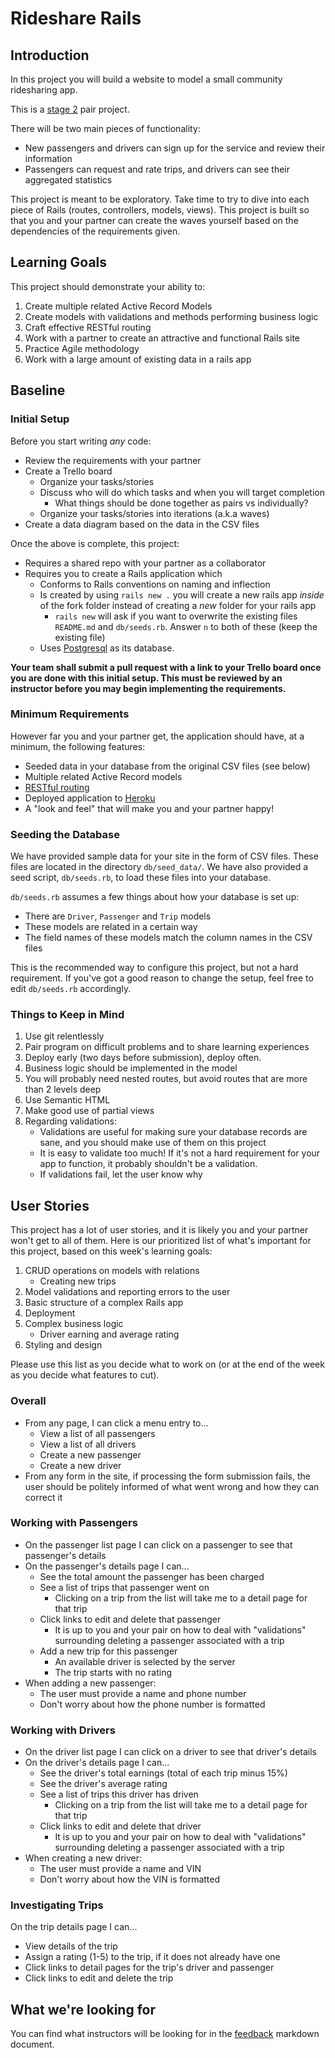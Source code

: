 # Rideshare Rails

## Introduction

In this project you will build a website to model a small community ridesharing app.

This is a [stage 2](https://github.com/Ada-Developers-Academy/pedagogy/blob/master/rule-of-three.md) pair project.

There will be two main pieces of functionality:
- New passengers and drivers can sign up for the service and review their information
- Passengers can request and rate trips, and drivers can see their aggregated statistics

This project is meant to be exploratory. Take time to try to dive into each piece of Rails (routes, controllers, models, views). This project is built so that you and your partner can create the waves yourself based on the dependencies of the requirements given.

## Learning Goals

This project should demonstrate your ability to:

1. Create multiple related Active Record Models
1. Create models with validations and methods performing business logic
1. Craft effective RESTful routing
1. Work with a partner to create an attractive and functional Rails site
1. Practice Agile methodology
1. Work with a large amount of existing data in a rails app

## Baseline

### Initial Setup

Before you start writing _any_ code:

- Review the requirements with your partner
- Create a Trello board
  - Organize your tasks/stories
  - Discuss who will do which tasks and when you will target completion
    - What things should be done together as pairs vs individually?
  - Organize your tasks/stories into iterations (a.k.a waves)
- Create a data diagram based on the data in the CSV files

Once the above is complete, this project:

- Requires a shared repo with your partner as a collaborator
- Requires you to create a Rails application which
  - Conforms to Rails conventions on naming and inflection
  - Is created by using `rails new .` you will create a new rails app _inside_ of the fork folder instead of creating a _new_ folder for your rails app
    - `rails new` will ask if you want to overwrite the existing files `README.md` and `db/seeds.rb`. Answer `n` to both of these (keep the existing file)
  - Uses [Postgresql](https://github.com/Ada-Developers-Academy/textbook-curriculum/blob/master/08-rails/how-to-use-postgres.md) as its database.

**Your team shall submit a pull request with a link to your Trello board once you are done with this initial setup. This must be reviewed by an instructor before you may begin implementing the requirements.**

### Minimum Requirements

However far you and your partner get, the application should have, at a minimum, the following features:

- Seeded data in your database from the original CSV files (see below)
- Multiple related Active Record models
- [RESTful routing](https://github.com/Ada-Developers-Academy/textbook-curriculum/blob/master/08-rails/mvc-and-restful-routing.md)
- Deployed application to [Heroku](https://github.com/Ada-Developers-Academy/textbook-curriculum/blob/master/00-programming-fundamentals/11-deploying-to-heroku.md)
- A "look and feel" that will make you and your partner happy!

### Seeding the Database

We have provided sample data for your site in the form of CSV files. These files are located in the directory `db/seed_data/`. We have also provided a seed script, `db/seeds.rb`, to load these files into your database.

`db/seeds.rb` assumes a few things about how your database is set up:

- There are `Driver`, `Passenger` and `Trip` models
- These models are related in a certain way
- The field names of these models match the column names in the CSV files

This is the recommended way to configure this project, but not a hard requirement. If you've got a good reason to change the setup, feel free to edit `db/seeds.rb` accordingly.

### Things to Keep in Mind

1. Use git relentlessly
1. Pair program on difficult problems and to share learning experiences
1. Deploy early (two days before submission), deploy often.
1. Business logic should be implemented in the model
1. You will probably need nested routes, but avoid routes that are more than 2 levels deep
1. Use Semantic HTML
1. Make good use of partial views
1. Regarding validations:
    - Validations are useful for making sure your database records are sane, and you should make use of them on this project
    - It is easy to validate too much! If it's not a hard requirement for your app to function, it probably shouldn't be a validation.
    - If validations fail, let the user know why

## User Stories

This project has a lot of user stories, and it is likely you and your partner won't get to all of them. Here is our prioritized list of what's important for this project, based on this week's learning goals:

1. CRUD operations on models with relations
    - Creating new trips
1. Model validations and reporting errors to the user
1. Basic structure of a complex Rails app
1. Deployment
1. Complex business logic
    - Driver earning and average rating
1. Styling and design

Please use this list as you decide what to work on (or at the end of the week as you decide what features to cut).

### Overall

- From any page, I can click a menu entry to...
  - View a list of all passengers
  - View a list of all drivers
  - Create a new passenger
  - Create a new driver
- From any form in the site, if processing the form submission fails, the user should be politely informed of what went wrong and how they can correct it

### Working with Passengers

- On the passenger list page I can click on a passenger to see that passenger's details
- On the passenger's details page I can...
  - See the total amount the passenger has been charged
  - See a list of trips that passenger went on
    - Clicking on a trip from the list will take me to a detail page for that trip
  - Click links to edit and delete that passenger
    - It is up to you and your pair on how to deal with "validations" surrounding deleting a passenger associated with a trip
  - Add a new trip for this passenger
    - An available driver is selected by the server
    - The trip starts with no rating
- When adding a new passenger:
  - The user must provide a name and phone number
  - Don't worry about how the phone number is formatted

### Working with Drivers

- On the driver list page I can click on a driver to see that driver's details
- On the driver's details page I can...
  - See the driver's total earnings (total of each trip minus 15%)
  - See the driver's average rating
  - See a list of trips this driver has driven
    - Clicking on a trip from the list will take me to a detail page for that trip
  - Click links to edit and delete that driver
    - It is up to you and your pair on how to deal with "validations" surrounding deleting a passenger associated with a trip
- When creating a new driver:
  - The user must provide a name and VIN
  - Don't worry about how the VIN is formatted

### Investigating Trips

On the trip details page I can...

- View details of the trip
- Assign a rating (1-5) to the trip, if it does not already have one
- Click links to detail pages for the trip's driver and passenger
- Click links to edit and delete the trip

## What we're looking for
You can find what instructors will be looking for in the [feedback](feedback.md) markdown document. 
